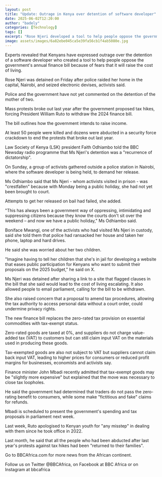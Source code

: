 ```yaml
---
layout: post
title: "Update: Outrage in Kenya over detention of software developer"
date: 2025-06-02T12:20:00
author: "badely"
categories: [Technology]
tags: []
excerpt: "Rose Njeri developed a tool to help people oppose the government's finance bill."
image: assets/images/6a82ebe045ca5e39fa56cb1f4ab5080e.jpg
---
```


Experts revealed that Kenyans have expressed outrage over the detention of a software developer who created a tool to help people oppose the government's annual finance bill because of fears that it will raise the cost of living.

Rose Njeri was detained on Friday after police raided her home in the capital, Nairobi, and seized electronic devises, activists said. 

Police and the government have not yet commented on the detention of the mother of two.

Mass protests broke out last year after the government proposed tax hikes, forcing President William Ruto to withdraw the 2024 finance bill.

The bill outlines how the government intends to raise income.

At least 50 people were killed and dozens were abducted in a security force crackdown to end the protests that broke out last year.

Law Society of Kenya (LSK) president Faith Odhiambo told the BBC Newsday radio programme that Ms Njeri's detention was a "recurrence of dictatorship".

On Sunday, a group of activists gathered outside a police station in Nairobi, where the software developer is being held, to demand her release.

 Ms Odhiambo said that Ms Njeri - whom activists visited in prison - was "crestfallen" because with Monday being a public holiday, she had not yet been brought to court.

Attempts to get her released on bail had failed, she added.  

"This has always been a government way of oppressing, intimidating and suppressing citizens because they know the courts don't sit over the weekend – and now we have a public holiday," Ms Odhiambo said. 

Boniface Mwangi, one of the activists who had visited Ms Njeri in custody, said she told them that police had ransacked her house and taken her phone, laptop and hard drives.

He said she was worried about her two children.

"Imagine having to tell her children that she's in jail for developing a website that eases public participation for Kenyans who want to submit their proposals on the 2025 budget," he said on X.

Ms Njeri was detained after sharing a link to a site that flagged clauses in the bill that she said would lead to the cost of living escalating. It also allowed people to email parliament, calling for the bill to be withdrawn.

She also raised concern that a proposal to amend tax procedures, allowing the tax authority to access personal data without a court order, could undermine privacy rights. 

The new finance bill replaces the zero-rated tax provision on essential commodities with tax-exempt status. 

Zero-rated goods are taxed at 0%, and suppliers do not charge value-added tax (VAT) to customers but can still claim input VAT on the materials used in producing these goods. 

Tax-exempted goods are also not subject to VAT but suppliers cannot claim back input VAT, leading to higher prices for consumers or reduced profit margins for businesses, economists and activists say.

Finance minister John Mbadi recently admitted that tax-exempt goods may be "slightly more expensive" but explained that the move was necessary to close tax loopholes.

He said the government had determined that traders do not pass the zero-rating benefit to consumers, while some make "fictitious and fake" claims for refunds.

Mbadi is scheduled to present the government's spending and tax proposals  in parliament next week.

Last week, Ruto apologised to Kenyan youth for "any misstep" in dealing with them since he took office in 2022. 

Last month, he said that all the people who had been abducted after last year's protests against tax hikes had been "returned to their families".

Go to BBCAfrica.com for more news from the African continent.

Follow us on Twitter @BBCAfrica, on Facebook at BBC Africa or on Instagram at bbcafrica

